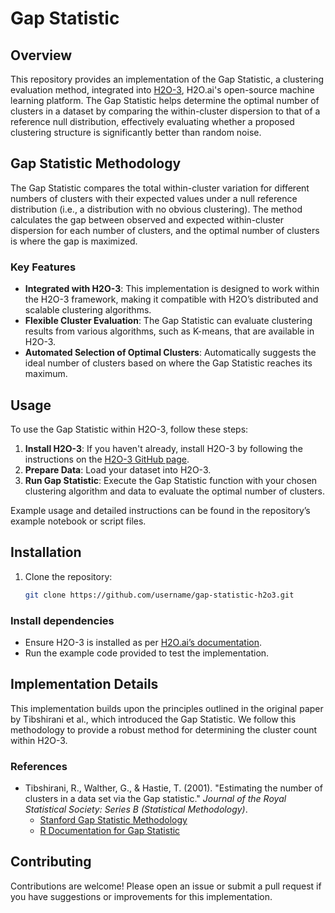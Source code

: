 # Gap Statistic

## Overview

This repository provides an implementation of the Gap Statistic, a clustering evaluation method, integrated into [H2O-3](https://github.com/h2oai/h2o-3), H2O.ai's open-source machine learning platform. The Gap Statistic helps determine the optimal number of clusters in a dataset by comparing the within-cluster dispersion to that of a reference null distribution, effectively evaluating whether a proposed clustering structure is significantly better than random noise.

## Gap Statistic Methodology

The Gap Statistic compares the total within-cluster variation for different numbers of clusters with their expected values under a null reference distribution (i.e., a distribution with no obvious clustering). The method calculates the gap between observed and expected within-cluster dispersion for each number of clusters, and the optimal number of clusters is where the gap is maximized.

### Key Features

- **Integrated with H2O-3**: This implementation is designed to work within the H2O-3 framework, making it compatible with H2O’s distributed and scalable clustering algorithms.
- **Flexible Cluster Evaluation**: The Gap Statistic can evaluate clustering results from various algorithms, such as K-means, that are available in H2O-3.
- **Automated Selection of Optimal Clusters**: Automatically suggests the ideal number of clusters based on where the Gap Statistic reaches its maximum.

## Usage

To use the Gap Statistic within H2O-3, follow these steps:

1. **Install H2O-3**: If you haven't already, install H2O-3 by following the instructions on the [H2O-3 GitHub page](https://github.com/h2oai/h2o-3).
2. **Prepare Data**: Load your dataset into H2O-3.
3. **Run Gap Statistic**: Execute the Gap Statistic function with your chosen clustering algorithm and data to evaluate the optimal number of clusters.

Example usage and detailed instructions can be found in the repository’s example notebook or script files.

## Installation

1. Clone the repository:
   ```bash
   git clone https://github.com/username/gap-statistic-h2o3.git

### Install dependencies

- Ensure H2O-3 is installed as per [H2O.ai’s documentation](https://github.com/h2oai/h2o-3).
- Run the example code provided to test the implementation.

## Implementation Details

This implementation builds upon the principles outlined in the original paper by Tibshirani et al., which introduced the Gap Statistic. We follow this methodology to provide a robust method for determining the cluster count within H2O-3.

### References

- Tibshirani, R., Walther, G., & Hastie, T. (2001). "Estimating the number of clusters in a data set via the Gap statistic." *Journal of the Royal Statistical Society: Series B (Statistical Methodology)*.
  - [Stanford Gap Statistic Methodology](https://statweb.stanford.edu/~gwalther/gap)
  - [R Documentation for Gap Statistic](https://stat.ethz.ch/R-manual/R-devel/library/cluster/html/clusGap.html)

## Contributing

Contributions are welcome! Please open an issue or submit a pull request if you have suggestions or improvements for this implementation.
